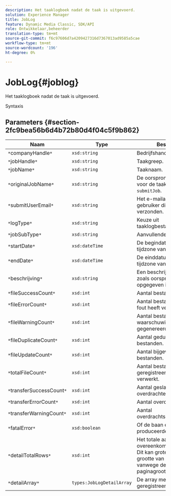 ```yaml
---
description: Het taaklogboek nadat de taak is uitgevoerd.
solution: Experience Manager
title: JobLog
feature: Dynamic Media Classic, SDK/API
role: Ontwikkelaar,beheerder
translation-type: tm+mt
source-git-commit: f6c97606d7a4209427316d7367013ad9585a5cae
workflow-type: tm+mt
source-wordcount: '196'
ht-degree: 0%

---
```



# JobLog{#joblog}

Het taaklogboek nadat de taak is uitgevoerd.

Syntaxis

## Parameters {#section-2fc9bea56b6d4b72b80d4f04c5f9b862}

| Naam | Type | Beschrijving |
|---|---|---|
| `*`companyHandle`*` | `xsd:string` | Bedrijfshandgreep. |
| `*`jobHandle`*` | `xsd:string` | Taakgreep. |
| `*`jobName`*` | `xsd:string` | Taaknaam. |
| `*`originalJobName`*` | `xsd:string` | De oorspronkelijke naam die voor de taak is ingediend met `submitJob`. |
| `*`submitUserEmail`*` | `xsd:string` | Het e-mailadres van de gebruiker die de taak heeft verzonden. |
| `*`logType`*` | `xsd:string` | Keuze uit taaklogbestandstypen. |
| `*`jobSubType`*` | `xsd:string` | Aanvullende taakgegevens. |
| `*`startDate`*` | `xsd:dateTime` | De begindatum, tijd en tijdzone van de taak. |
| `*`endDate`*` | `xsd:dateTime` | De einddatum, tijd en tijdzone van de taak. |
| `*`beschrijving`*` | `xsd:string` | Een beschrijving van de taak zoals oorspronkelijk opgegeven in `submitJob`. |
| `*`fileSuccessCount`*` | `xsd:int` | Aantal bestanden verwerkt. |
| `*`fileErrorCount`*` | `xsd:int` | Aantal bestanden dat een fout heeft veroorzaakt. |
| `*`fileWarningCount`*` | `xsd:int` | Aantal bestanden dat een waarschuwing heeft gegenereerd. |
| `*`fileDuplicateCount`*` | `xsd:int` | Aantal gedupliceerde bestanden. |
| `*`fileUpdateCount`*` | `xsd:int` | Aantal bijgewerkte bestanden. |
| `*`totalFileCount`*` | `xsd:int` | Aantal bestanden dat door de geregistreerde taak is verwerkt. |
| `*`transferSuccessCount`*` | `xsd:int` | Aantal geslaagde overdrachten. |
| `*`transferErrorCount`*` | `xsd:int` | Aantal overdrachtsfouten. |
| `*`transferWarningCount`*` | `xsd:int` | Aantal overdrachtswaarschuwingen. |
| `*`fatalError`*` | `xsd:boolean` | Of de baan een fatale fout produceerde. |
| `*`detailTotalRows`*` | `xsd:int` | Het totale aantal rijen dat overeenkomt met de query. Dit kan groter zijn dan de grootte van `detailArray` vanwege de limieten van de paginagrootte. |
| `*`detailArray`*` | `types:JobLogDetailArray` | De array met details over de geregistreerde taak. |

